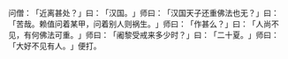 问僧：​「近离甚处？​」曰：​「汉国。​」师曰：​「汉国天子还重佛法也无？​」曰：​「苦哉。赖值问着某甲，问着别人则祸生。​」师曰：​「作甚么？​」曰：​「人尚不见，有何佛法可重。​」师曰：​「阇黎受戒来多少时？​」曰：​「二十夏。​」师曰：​「大好不见有人。​」便打。